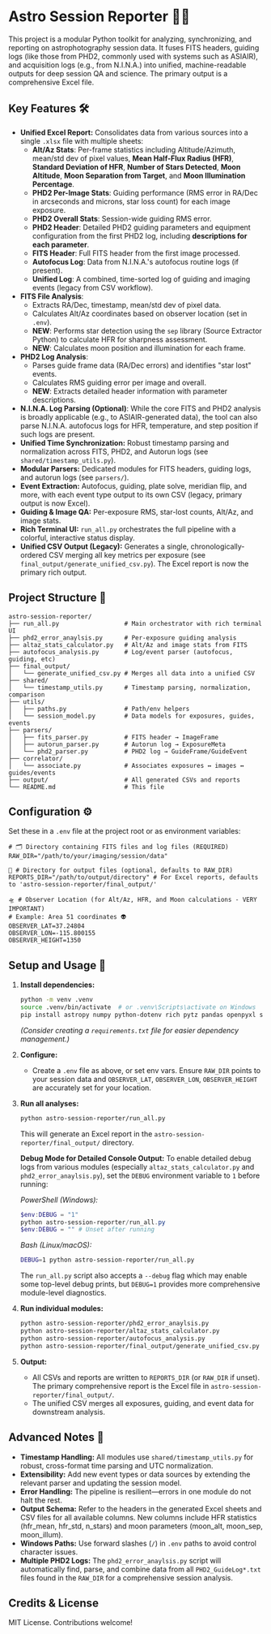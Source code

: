 # Astro Session Reporter 🔭📝

This project is a modular Python toolkit for analyzing, synchronizing, and reporting on astrophotography session data. It fuses FITS headers, guiding logs (like those from PHD2, commonly used with systems such as ASIAIR), and acquisition logs (e.g., from N.I.N.A.) into unified, machine-readable outputs for deep session QA and science. The primary output is a comprehensive Excel file.

## Key Features 🛠️

- **Unified Excel Report:** Consolidates data from various sources into a single `.xlsx` file with multiple sheets:
    - **Alt/Az Stats**: Per-frame statistics including Altitude/Azimuth, mean/std dev of pixel values, **Mean Half-Flux Radius (HFR)**, **Standard Deviation of HFR**, **Number of Stars Detected**, **Moon Altitude**, **Moon Separation from Target**, and **Moon Illumination Percentage**.
    - **PHD2 Per-Image Stats**: Guiding performance (RMS error in RA/Dec in arcseconds and microns, star loss count) for each image exposure.
    - **PHD2 Overall Stats**: Session-wide guiding RMS error.
    - **PHD2 Header**: Detailed PHD2 guiding parameters and equipment configuration from the first PHD2 log, including **descriptions for each parameter**.
    - **FITS Header**: Full FITS header from the first image processed.
    - **Autofocus Log**: Data from N.I.N.A.'s autofocus routine logs (if present).
    - **Unified Log**: A combined, time-sorted log of guiding and imaging events (legacy from CSV workflow).
- **FITS File Analysis**:
    - Extracts RA/Dec, timestamp, mean/std dev of pixel data.
    - Calculates Alt/Az coordinates based on observer location (set in `.env`).
    - **NEW**: Performs star detection using the `sep` library (Source Extractor Python) to calculate HFR for sharpness assessment.
    - **NEW**: Calculates moon position and illumination for each frame.
- **PHD2 Log Analysis**:
    - Parses guide frame data (RA/Dec errors) and identifies "star lost" events.
    - Calculates RMS guiding error per image and overall.
    - **NEW**: Extracts detailed header information with parameter descriptions.
- **N.I.N.A. Log Parsing (Optional)**: While the core FITS and PHD2 analysis is broadly applicable (e.g., to ASIAIR-generated data), the tool can also parse N.I.N.A. autofocus logs for HFR, temperature, and step position if such logs are present.
- **Unified Time Synchronization:** Robust timestamp parsing and normalization across FITS, PHD2, and Autorun logs (see `shared/timestamp_utils.py`).
- **Modular Parsers:** Dedicated modules for FITS headers, guiding logs, and autorun logs (see `parsers/`).
- **Event Extraction:** Autofocus, guiding, plate solve, meridian flip, and more, with each event type output to its own CSV (legacy, primary output is now Excel).
- **Guiding & Image QA:** Per-exposure RMS, star-lost counts, Alt/Az, and image stats.
- **Rich Terminal UI:** `run_all.py` orchestrates the full pipeline with a colorful, interactive status display.
- **Unified CSV Output (Legacy):** Generates a single, chronologically-ordered CSV merging all key metrics per exposure (see `final_output/generate_unified_csv.py`). The Excel report is now the primary rich output.

## Project Structure 📁

```
astro-session-reporter/
├── run_all.py                  # Main orchestrator with rich terminal UI
├── phd2_error_anaylsis.py      # Per-exposure guiding analysis
├── altaz_stats_calculator.py   # Alt/Az and image stats from FITS
├── autofocus_analysis.py       # Log/event parser (autofocus, guiding, etc)
├── final_output/
│   └── generate_unified_csv.py # Merges all data into a unified CSV
├── shared/
│   └── timestamp_utils.py      # Timestamp parsing, normalization, comparison
├── utils/
│   ├── paths.py                # Path/env helpers
│   └── session_model.py        # Data models for exposures, guides, events
├── parsers/
│   ├── fits_parser.py          # FITS header → ImageFrame
│   ├── autorun_parser.py       # Autorun log → ExposureMeta
│   └── phd2_parser.py          # PHD2 log → GuideFrame/GuideEvent
├── correlator/
│   └── associate.py            # Associates exposures ↔ images ↔ guides/events
├── output/                     # All generated CSVs and reports
└── README.md                   # This file
```

## Configuration ⚙️

Set these in a `.env` file at the project root or as environment variables:

```env
# 🗂️ Directory containing FITS files and log files (REQUIRED)
RAW_DIR="/path/to/your/imaging/session/data"

💾 # Directory for output files (optional, defaults to RAW_DIR)
REPORTS_DIR="/path/to/output/directory" # For Excel reports, defaults to 'astro-session-reporter/final_output/'

🛸 # Observer Location (for Alt/Az, HFR, and Moon calculations - VERY IMPORTANT)
# Example: Area 51 coordinates 👽
OBSERVER_LAT=37.24804
OBSERVER_LON=-115.800155
OBSERVER_HEIGHT=1350
```

## Setup and Usage 🚀

1. **Install dependencies:**
    ```bash
    python -m venv .venv
    source .venv/bin/activate  # or .venv\Scripts\activate on Windows
    pip install astropy numpy python-dotenv rich pytz pandas openpyxl sep
    ```
    *(Consider creating a `requirements.txt` file for easier dependency management.)*
2. **Configure:**
    - Create a `.env` file as above, or set env vars. Ensure `RAW_DIR` points to your session data and `OBSERVER_LAT`, `OBSERVER_LON`, `OBSERVER_HEIGHT` are accurately set for your location.
3. **Run all analyses:**
    ```bash
    python astro-session-reporter/run_all.py
    ```
    This will generate an Excel report in the `astro-session-reporter/final_output/` directory.

    **Debug Mode for Detailed Console Output:**
    To enable detailed debug logs from various modules (especially `altaz_stats_calculator.py` and `phd2_error_anaylsis.py`), set the `DEBUG` environment variable to `1` before running:

    *PowerShell (Windows):*
    ```powershell
    $env:DEBUG = "1"
    python astro-session-reporter/run_all.py
    $env:DEBUG = "" # Unset after running
    ```

    *Bash (Linux/macOS):*
    ```bash
    DEBUG=1 python astro-session-reporter/run_all.py
    ```
    The `run_all.py` script also accepts a `--debug` flag which may enable some top-level debug prints, but `DEBUG=1` provides more comprehensive module-level diagnostics.

4. **Run individual modules:**
    ```bash
    python astro-session-reporter/phd2_error_anaylsis.py
    python astro-session-reporter/altaz_stats_calculator.py
    python astro-session-reporter/autofocus_analysis.py
    python astro-session-reporter/final_output/generate_unified_csv.py --raw-dir "astro-session-reporter/output"
    ```
5. **Output:**
    - All CSVs and reports are written to `REPORTS_DIR` (or `RAW_DIR` if unset). The primary comprehensive report is the Excel file in `astro-session-reporter/final_output/`.
    - The unified CSV merges all exposures, guiding, and event data for downstream analysis.

## Advanced Notes 📌

- **Timestamp Handling:** All modules use `shared/timestamp_utils.py` for robust, cross-format time parsing and UTC normalization.
- **Extensibility:** Add new event types or data sources by extending the relevant parser and updating the session model.
- **Error Handling:** The pipeline is resilient—errors in one module do not halt the rest.
- **Output Schema:** Refer to the headers in the generated Excel sheets and CSV files for all available columns. New columns include HFR statistics (hfr_mean, hfr_std, n_stars) and moon parameters (moon_alt, moon_sep, moon_illum).
- **Windows Paths:** Use forward slashes (`/`) in `.env` paths to avoid control character issues.
- **Multiple PHD2 Logs:** The `phd2_error_anaylsis.py` script will automatically find, parse, and combine data from all `PHD2_GuideLog*.txt` files found in the `RAW_DIR` for a comprehensive session analysis.

## Credits & License

MIT License. Contributions welcome! 